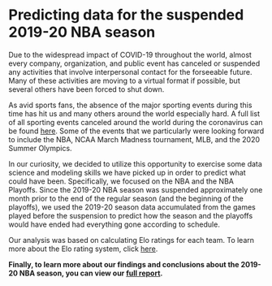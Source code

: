 # Predicting data for the suspended 2019-20 NBA season

Due to the widespread impact of COVID-19 throughout the world, almost every company, organization, and public event has canceled or suspended any activities that involve interpersonal contact for the forseeable future. Many of these activities are moving to a virtual format if possible, but several others have been forced to shut down.

As avid sports fans, the absence of the major sporting events during this time has hit us and many others around the world especially hard. A full list of all sporting events canceled around the world during the coronavirus can be found [here](https://www.espn.com/olympics/story/_/id/28824781/list-sporting-events-canceled-coronavirus). Some of the events that we particularly were looking forward to include the NBA, NCAA March Madness tournament, MLB, and the 2020 Summer Olympics.

In our curiosity, we decided to utilize this opportunity to exercise some data science and modeling skills we have picked up in order to predict what could have been. Specifically, we focused on the NBA and the NBA Playoffs. Since the 2019-20 NBA season was suspended approximately one month prior to the end of the regular season (and the beginning of the playoffs), we used the 2019-20 season data accumulated from the games played before the suspension to predict how the season and the playoffs would have ended had everything gone according to schedule.

Our analysis was based on calculating Elo ratings for each team. To learn more about the Elo rating system, click [here](https://en.wikipedia.org/wiki/Elo_rating_system).

**Finally, to learn more about our findings and conclusions about the 2019-20 NBA season, you can view our [full report](https://github.com/RSaravanan17/nba-suspended-season-predictions/blob/master/report.Rmd).**